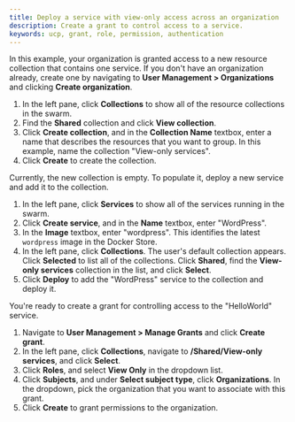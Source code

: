 ```yaml
---
title: Deploy a service with view-only access across an organization
description: Create a grant to control access to a service.
keywords: ucp, grant, role, permission, authentication
---
```


In this example, your organization is granted access to a new resource
collection that contains one service. If you don't have an organization 
already, create one by navigating to **User Management > Organizations** 
and clicking **Create organization**. 

1.  In the left pane, click **Collections** to show all of the resource
    collections in the swarm.
2.  Find the **Shared** collection and click **View collection**.
2.  Click **Create collection**, and in the **Collection Name** textbox, enter
    a name that describes the resources that you want to group. In this example,
    name the collection "View-only services".
3.  Click **Create** to create the collection.

Currently, the new collection is empty. To populate it, deploy a new service
and add it to the collection.

1.  In the left pane, click **Services** to show all of the services running 
    in the swarm.
2.  Click **Create service**, and in the **Name** textbox, enter "WordPress".
3.  In the **Image** textbox, enter "wordpress". This identifies the latest
    `wordpress` image in the Docker Store.
4.  In the left pane, click **Collections**. The user's default collection
    appears.
    Click **Selected** to list all of the collections. Click **Shared**,
    find the **View-only services** collection in the list, and click
    **Select**.
5.  Click **Deploy** to add the "WordPress" service to the collection and
    deploy it.

You're ready to create a grant for controlling access to the "HelloWorld" service.

1.  Navigate to **User Management > Manage Grants** and click **Create grant**.
2.  In the left pane, click **Collections**, navigate to **/Shared/View-only services**,
    and click **Select**.
3.  Click **Roles**, and select **View Only** in the dropdown list.
4.  Click **Subjects**, and under **Select subject type**, click **Organizations**.
    In the dropdown, pick the organization that you want to associate with this grant. 
5.  Click **Create** to grant permissions to the organization.
